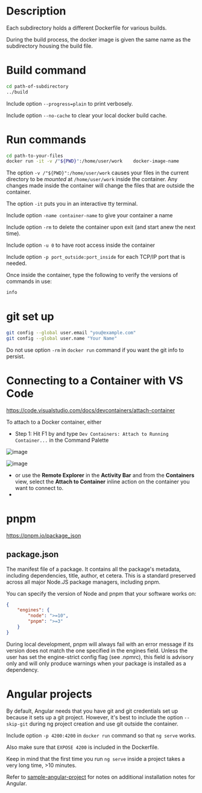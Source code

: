 
# Description 

Each subdirectory holds a different Dockerfile for various builds.

During the build process, the docker image is given the same name as the subdirectory housing the build file.


# Build command

```bash 
cd path-of-subdirectory
../build 
```

Include option `--progress=plain` to print verbosely.

Include option `--no-cache` to clear your local docker build cache.

# Run commands


```bash
cd path-to-your-files
docker run -it -v /"${PWD}":/home/user/work    docker-image-name
```

The option `-v /"${PWD}":/home/user/work` causes your files in the current directory to be *mounted* at `/home/user/work` inside the container. Any changes made inside the container will change the files that are outside the container.

The option `-it` puts you in an interactive tty terminal.

Include option `-name container-name` to give your container a name

Include option `-rm` to delete the container upon exit (and start anew the next time).

Include option `-u 0` to have root access inside the container

Include option `-p port_outside:port_inside` for each TCP/IP port that is needed.

Once inside the container, type the following to verify the versions of commands in use:

```bash
info
```


# git set up

```bash
git config --global user.email "you@example.com"
git config --global user.name "Your Name"
```

Do not use option `-rm` in `docker run` command if you want the git info to persist.


# Connecting to a Container with VS Code

https://code.visualstudio.com/docs/devcontainers/attach-container  

To attach to a Docker container, either 

- Step 1: Hit F1 by and type `Dev Containers: Attach to Running Container...` in the Command Palette

 
![image](https://github.com/ron2015schmitt/docker/assets/11559541/310d7f53-9b23-4077-a33d-760e16535896)

![image](https://github.com/ron2015schmitt/docker/assets/11559541/761bc60d-6030-42c2-a78f-657141d75d6d)


- or use the **Remote Explorer** in the **Activity Bar** and from the **Containers** view, select the **Attach to Container** inline action on the container you want to connect to.
- 


# pnpm

https://pnpm.io/package_json 

## package.json

The manifest file of a package. It contains all the package's metadata, including dependencies, title, author, et cetera. This is a standard preserved across all major Node.JS package managers, including pnpm.

You can specify the version of Node and pnpm that your software works on:

```json
{
    "engines": {
        "node": ">=10",
        "pnpm": ">=3"
    }
}
```

During local development, pnpm will always fail with an error message if its version does not match the one specified in the engines field.
Unless the user has set the engine-strict config flag (see .npmrc), this field is advisory only and will only produce warnings when your package is installed as a dependency.


# Angular projects

By default, Angular needs that you have git and git credentials set up because it sets up a git project.  However, it's best to include the option `--skip-git` during ng project creation and use git outside the container.

Include option `-p 4200:4200` in `docker run` command so that `ng serve` works.

Also make sure that `EXPOSE 4200` is included in the Dockerfile.

Keep in mind that the first time you run `ng serve` inside a project takes a very long time, >10 minutes.

Refer to [sample-angular-project](https://github.com/ron2015schmitt/sample-angular-project/tree/main#how-this-repo-was-created) for notes on additional installation notes for Angular.
